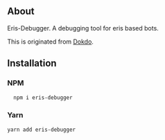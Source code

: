 ## About

Eris-Debugger. A debugging tool for eris based bots.

This is originated from [Dokdo](https://github.com/wonderlandpark/dokdo).

## Installation

### NPM

```sh
  npm i eris-debugger
```

### Yarn

```sh
yarn add eris-debugger
```
